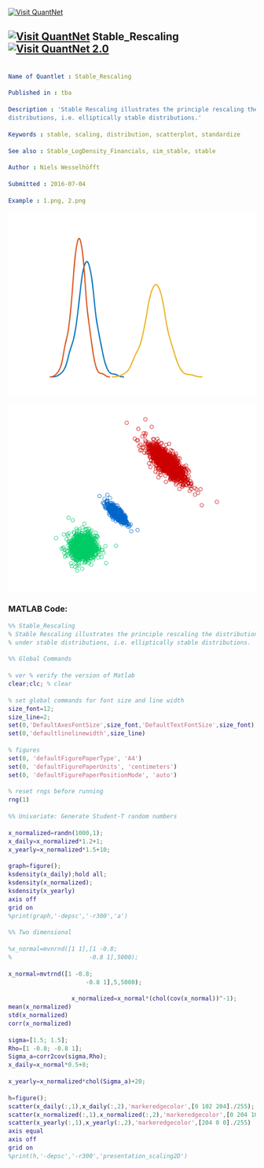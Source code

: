 
[<img src="https://github.com/QuantLet/Styleguide-and-FAQ/blob/master/pictures/banner.png" width="880" alt="Visit QuantNet">](http://quantlet.de/index.php?p=info)

## [<img src="https://github.com/QuantLet/Styleguide-and-Validation-procedure/blob/master/pictures/qloqo.png" alt="Visit QuantNet">](http://quantlet.de/) **Stable_Rescaling** [<img src="https://github.com/QuantLet/Styleguide-and-Validation-procedure/blob/master/pictures/QN2.png" width="60" alt="Visit QuantNet 2.0">](http://quantlet.de/d3/ia)

```yaml

Name of Quantlet : Stable_Rescaling

Published in : tba

Description : 'Stable Rescaling illustrates the principle rescaling the distribution under stable
distributions, i.e. elliptically stable distributions.'

Keywords : stable, scaling, distribution, scatterplot, standardize

See also : Stable_LogDensity_Financials, sim_stable, stable

Author : Niels Wesselhöfft

Submitted : 2016-07-04

Example : 1.png, 2.png

```

![Picture1](1.png)

![Picture2](2.png)


### MATLAB Code:
```matlab
%% Stable_Rescaling
% Stable Rescaling illustrates the principle rescaling the distribution
% under stable distributions, i.e. elliptically stable distributions.

%% Global Commands

% ver % verify the version of Matlab
clear;clc; % clear

% set global commands for font size and line width
size_font=12;
size_line=2;
set(0,'DefaultAxesFontSize',size_font,'DefaultTextFontSize',size_font);
set(0,'defaultlinelinewidth',size_line)

% figures
set(0, 'defaultFigurePaperType', 'A4')
set(0, 'defaultFigurePaperUnits', 'centimeters')
set(0, 'defaultFigurePaperPositionMode', 'auto')

% reset rngs before running
rng(1)

%% Univariate: Generate Student-T random numbers

x_normalized=randn(1000,1);
x_daily=x_normalized*1.2+1;
x_yearly=x_normalized*1.5+10;

graph=figure();
ksdensity(x_daily);hold all;
ksdensity(x_normalized);
ksdensity(x_yearly)
axis off
grid on
%print(graph,'-depsc','-r300','a')

%% Two dimensional

%x_normal=mvnrnd([1 1],[1 -0.8;
%                      -0.8 1],5000);
 
x_normal=mvtrnd([1 -0.8;
                      -0.8 1],5,5000);                 

                  x_normalized=x_normal*(chol(cov(x_normal))^-1);
mean(x_normalized)                
std(x_normalized)
corr(x_normalized)

sigma=[1.5; 1.5];
Rho=[1 -0.8; -0.8 1];
Sigma_a=corr2cov(sigma,Rho);
x_daily=x_normal*0.5+8;

x_yearly=x_normalized*chol(Sigma_a)+20;

h=figure();
scatter(x_daily(:,1),x_daily(:,2),'markeredgecolor',[0 102 204]./255); hold on;
scatter(x_normalized(:,1),x_normalized(:,2),'markeredgecolor',[0 204 102]./255)
scatter(x_yearly(:,1),x_yearly(:,2),'markeredgecolor',[204 0 0]./255)
axis equal 
axis off
grid on
%print(h,'-depsc','-r300','presentation_scaling2D')

```
